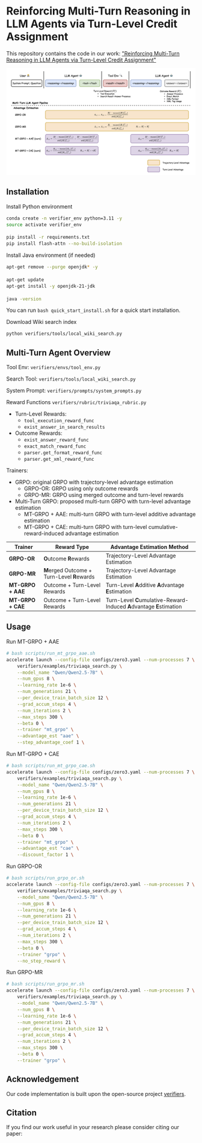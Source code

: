 # Reinforcing Multi-Turn Reasoning in LLM Agents via Turn-Level Credit Assignment

This repository contains the code in our work: ["Reinforcing Multi-Turn Reasoning in LLM Agents via Turn-Level Credit Assignment"]()

![](./assets/rl_agent.png)

## Installation

Install Python environment
```bash
conda create -n verifier_env python=3.11 -y
source activate verifier_env

pip install -r requirements.txt
pip install flash-attn --no-build-isolation
```

Install Java environment (if needed)
```bash
apt-get remove --purge openjdk* -y

apt-get update
apt-get install -y openjdk-21-jdk

java -version
```

You can run `bash quick_start_install.sh` for a quick start installation.

Download Wiki search index 
```bash
python verifiers/tools/local_wiki_search.py
```

## Multi-Turn Agent Overview

Tool Env: `verifiers/envs/tool_env.py`

Search Tool: `verifiers/tools/local_wiki_search.py`

System Prompt: `verifiers/prompts/system_prompts.py`

Reward Functions `verifiers/rubric/triviaqa_rubric.py`
- Turn-Level Rewards:
    - `tool_execution_reward_func`
    - `exist_answer_in_search_results`
- Outcome Rewards:
    - `exist_answer_reward_func`
    - `exact_match_reward_func`
    - `parser.get_format_reward_func`
    - `parser.get_xml_reward_func`

Trainers:
- GRPO: original GRPO with trajectory-level advantage estimation 
    - GRPO-OR: GRPO using only outcome rewards
    - GRPO-MR: GRPO using merged outcome and turn-level rewards 
- Multi-Turn GRPO: proposed multi-turn GRPO with turn-level advantage estimation 
    - MT-GRPO + AAE: multi-turn GRPO with turn-level additive advantage estimation 
    - MT-GRPO + CAE: multi-turn GRPO with turn-level cumulative-reward-induced advantage estimation 

| **Trainer**      | **Reward Type**                             | **Advantage Estimation Method**                                       |
|------------------|---------------------------------------------|-----------------------------------------------------------------------|
| **GRPO-OR**      | **O**utcome **R**ewards                     | Trajectory-Level Advantage Estimation                                 |
| **GRPO-MR**      | **M**erged Outcome + Turn-Level **R**ewards | Trajectory-Level Advantage Estimation                                 |
| **MT-GRPO + AAE**  | Outcome + Turn-Level Rewards                | Turn-Level **A**dditive **A**dvantage **E**stimation                  |
| **MT-GRPO + CAE**  | Outcome + Turn-Level Rewards                | Turn-Level **C**umulative-Reward-Induced **A**dvantage **E**stimation |

## Usage

Run MT-GRPO + AAE
```bash
# bash scripts/run_mt_grpo_aae.sh
accelerate launch --config-file configs/zero3.yaml --num-processes 7 \
    verifiers/examples/triviaqa_search.py \
    --model_name "Qwen/Qwen2.5-7B" \
    --num_gpus 8 \
    --learning_rate 1e-6 \
    --num_generations 21 \
    --per_device_train_batch_size 12 \
    --grad_accum_steps 4 \
    --num_iterations 2 \
    --max_steps 300 \
    --beta 0 \
    --trainer "mt_grpo" \
    --advantage_est "aae" \
    --step_advantage_coef 1 \
```

Run MT-GRPO + CAE
```bash
# bash scripts/run_mt_grpo_cae.sh
accelerate launch --config-file configs/zero3.yaml --num-processes 7 \
    verifiers/examples/triviaqa_search.py \
    --model_name "Qwen/Qwen2.5-7B" \
    --num_gpus 8 \
    --learning_rate 1e-6 \
    --num_generations 21 \
    --per_device_train_batch_size 12 \
    --grad_accum_steps 4 \
    --num_iterations 2 \
    --max_steps 300 \
    --beta 0 \
    --trainer "mt_grpo" \
    --advantage_est "cae" \
    --discount_factor 1 \
```

Run GRPO-OR
```bash
# bash scripts/run_grpo_or.sh
accelerate launch --config-file configs/zero3.yaml --num-processes 7 \
    verifiers/examples/triviaqa_search.py \
    --model_name "Qwen/Qwen2.5-7B" \
    --num_gpus 8 \
    --learning_rate 1e-6 \
    --num_generations 21 \
    --per_device_train_batch_size 12 \
    --grad_accum_steps 4 \
    --num_iterations 2 \
    --max_steps 300 \
    --beta 0 \
    --trainer "grpo" \
    --no_step_reward \
```

Run GRPO-MR
```bash
# bash scripts/run_grpo_mr.sh
accelerate launch --config-file configs/zero3.yaml --num-processes 7 \
    verifiers/examples/triviaqa_search.py \
    --model_name "Qwen/Qwen2.5-7B" \
    --num_gpus 8 \
    --learning_rate 1e-6 \
    --num_generations 21 \
    --per_device_train_batch_size 12 \
    --grad_accum_steps 4 \
    --num_iterations 2 \
    --max_steps 300 \
    --beta 0 \
    --trainer "grpo" \
```

## Acknowledgement

Our code implementation is built upon the open-source project [verifiers](https://github.com/willccbb/verifiers).

## Citation

If you find our work useful in your research please consider citing our paper:
```

```
